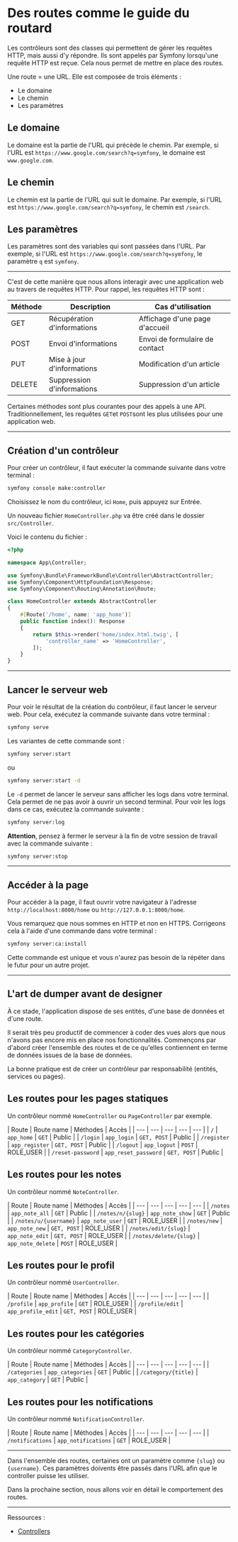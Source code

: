 # Des routes comme le guide du routard

Les contrôleurs sont des classes qui permettent de gérer les requêtes HTTP, mais aussi d'y répondre. Ils sont appelés par Symfony lorsqu'une requête HTTP est reçue. Cela nous permet de mettre en place des routes.

Une route = une URL. Elle est composée de trois éléments :

- Le domaine
- Le chemin
- Les paramètres

## Le domaine

Le domaine est la partie de l'URL qui précède le chemin. Par exemple, si l'URL est `https://www.google.com/search?q=symfony`, le domaine est `www.google.com`.

## Le chemin

Le chemin est la partie de l'URL qui suit le domaine. Par exemple, si l'URL est `https://www.google.com/search?q=symfony`, le chemin est `/search`.

## Les paramètres

Les paramètres sont des variables qui sont passées dans l'URL. Par exemple, si l'URL est `https://www.google.com/search?q=symfony`, le paramètre `q` est `symfony`.

---

C'est de cette manière que nous allons interagir avec une application web au travers de requêtes HTTP. Pour rappel, les requêtes HTTP sont :

| Méthode | Description | Cas d'utilisation |
| --- | --- | --- |
| GET | Récupération d'informations | Affichage d'une page d'accueil |
| POST | Envoi d'informations | Envoi de formulaire de contact |
| PUT | Mise à jour d'informations | Modification d'un article |
| DELETE | Suppression d'informations | Suppression d'un article |

Certaines méthodes sont plus courantes pour des appels à une API. Traditionnellement, les requêtes `GET`et `POST`sont les plus utilisées pour une application web.

---

## Création d'un contrôleur

Pour créer un contrôleur, il faut exécuter la commande suivante dans votre terminal :

```bash
symfony console make:controller
```
Choisissez le nom du contrôleur, ici `Home`, puis appuyez sur Entrée.

Un nouveau fichier `HomeController.php` va être créé dans le dossier `src/Controller`.

Voici le contenu du fichier :

```php
<?php

namespace App\Controller;

use Symfony\Bundle\FrameworkBundle\Controller\AbstractController;
use Symfony\Component\HttpFoundation\Response;
use Symfony\Component\Routing\Annotation\Route;

class HomeController extends AbstractController
{
    #[Route('/home', name: 'app_home')]
    public function index(): Response
    {
        return $this->render('home/index.html.twig', [
            'controller_name' => 'HomeController',
        ]);
    }
}
```

---

## Lancer le serveur web

Pour voir le résultat de la création du contrôleur, il faut lancer le serveur web. Pour cela, exécutez la commande suivante dans votre terminal :

```bash
symfony serve
```

Les variantes de cette commande sont :

```bash
symfony server:start
```

ou

```bash
symfony server:start -d
```

Le `-d` permet de lancer le serveur sans afficher les logs dans votre terminal. Cela permet de ne pas avoir à ouvrir un second terminal. Pour voir les logs dans ce cas, exécutez la commande suivante :

```bash
symfony server:log
```

**Attention**, pensez à fermer le serveur à la fin de votre session de travail avec la commande suivante :

```bash
symfony server:stop
```

---

## Accéder à la page

Pour accéder à la page, il faut ouvrir votre navigateur à l'adresse `http://localhost:8000/home` ou `http://127.0.0.1:8000/home`.

Vous remarquez que nous sommes en HTTP et non en HTTPS. Corrigeons cela à l'aide d'une commande dans votre terminal :

```bash
symfony server:ca:install
```

Cette commande est unique et vous n'aurez pas besoin de la répéter dans le futur pour un autre projet.

---

## L'art de dumper avant de designer

À ce stade, l'application dispose de ses entités, d'une base de données et d'une route.

Il serait très peu productif de commencer à coder des vues alors que nous n'avons pas encore mis en place nos fonctionnalités. Commençons par d'abord créer l'ensemble des routes et de ce qu'elles contiennent en terme de données issues de la base de données.

La bonne pratique est de créer un contrôleur par responsabilité (entités, services ou pages).

## Les routes pour les pages statiques

Un contrôleur nommé `HomeController` ou `PageController` par exemple.

| Route | Route name | Méthodes | Accès |
| --- | --- | --- | --- | --- |
| `/` | `app_home` | `GET` | Public |
| `/login` | `app_login` | `GET, POST` | Public |
| `/register` | `app_register` | `GET, POST` | Public |
| `/logout` | `app_logout` | `POST` | ROLE_USER |
| `/reset-password` | `app_reset_password` | `GET, POST` | Public |

## Les routes pour les notes

Un contrôleur nommé `NoteController`.

| Route | Route name | Méthodes | Accès |
| --- | --- | --- | --- | --- |
| `/notes` | `app_note_all` | `GET` | Public |
| `/notes/n/{slug}` | `app_note_show` | `GET` | Public |
| `/notes/u/{username}` | `app_note_user` | `GET` | ROLE_USER |
| `/notes/new` | `app_note_new` | `GET, POST` | ROLE_USER |
| `/notes/edit/{slug}` | `app_note_edit` | `GET, POST` | ROLE_USER |
| `/notes/delete/{slug}` | `app_note_delete` | `POST` | ROLE_USER |

## Les routes pour le profil

Un contrôleur nommé `UserController`.

| Route | Route name | Méthodes | Accès |
| --- | --- | --- | --- | --- |
| `/profile` | `app_profile` | `GET` | ROLE_USER |
| `/profile/edit` | `app_profile_edit` | `GET, POST` | ROLE_USER |

## Les routes pour les catégories

Un contrôleur nommé `CategoryController`.

| Route | Route name | Méthodes | Accès |
| --- | --- | --- | --- | --- |
| `/categories` | `app_categories` | `GET` | Public |
| `/category/{title}` | `app_category` | `GET` | Public |

## Les routes pour les notifications

Un contrôleur nommé `NotificationController`.

| Route | Route name | Méthodes | Accès |
| --- | --- | --- | --- | --- |
| `/notifications` | `app_notifications` | `GET` | ROLE_USER |

---

Dans l'ensemble des routes, certaines ont un paramètre comme `{slug}` ou `{username}`. Ces paramètres doivents être passés dans l'URL afin que le controller puisse les utiliser.

Dans la prochaine section, nous allons voir en détail le comportement des routes.

---

Ressources :

- [Controllers](https://symfony.com/doc/current/controller.html)
